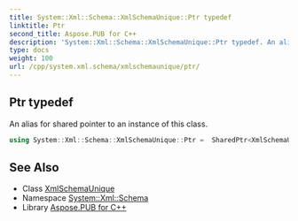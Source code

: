 ```yaml
---
title: System::Xml::Schema::XmlSchemaUnique::Ptr typedef
linktitle: Ptr
second_title: Aspose.PUB for C++
description: 'System::Xml::Schema::XmlSchemaUnique::Ptr typedef. An alias for shared pointer to an instance of this class in C++.'
type: docs
weight: 100
url: /cpp/system.xml.schema/xmlschemaunique/ptr/
---
```

## Ptr typedef


An alias for shared pointer to an instance of this class.

```cpp
using System::Xml::Schema::XmlSchemaUnique::Ptr =  SharedPtr<XmlSchemaUnique>
```

## See Also

* Class [XmlSchemaUnique](../)
* Namespace [System::Xml::Schema](../../)
* Library [Aspose.PUB for C++](../../../)
